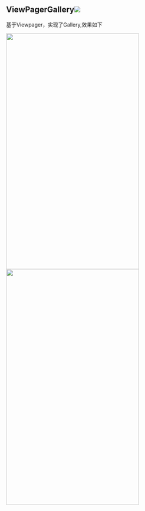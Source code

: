 ## ViewPagerGallery[![](https://jitpack.io/v/eicky/ViewPagerGallery.svg)](https://jitpack.io/#eicky/ViewPagerGallery)

基于Viewpager，实现了Gallery,效果如下

<img src="https://github.com/eicky/ViewPagerGallery/blob/master/img/img2.jpg" height="640" width="360" >
<img src="https://github.com/eicky/ViewPagerGallery/blob/master/img/img1.png" height="640" width="360" >

